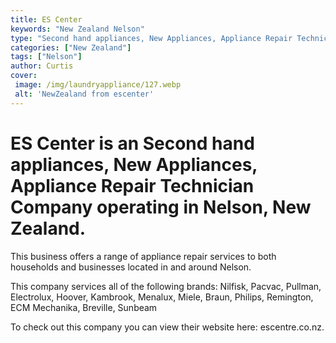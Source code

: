 ```yaml
---
title: ES Center
keywords: "New Zealand Nelson"
type: "Second hand appliances, New Appliances, Appliance Repair Technician"
categories: ["New Zealand"]
tags: ["Nelson"]
author: Curtis
cover:
 image: /img/laundryappliance/127.webp
 alt: 'NewZealand from escenter'
---
```


# ES Center is an Second hand appliances, New Appliances, Appliance Repair Technician Company operating in Nelson, New Zealand.

This business offers a range of appliance repair services to both households and businesses located in and around Nelson.

This company services all of the following brands: Nilfisk, Pacvac, Pullman, Electrolux, Hoover, Kambrook, Menalux, Miele, Braun, Philips, Remington, ECM Mechanika, Breville, Sunbeam

To check out this company you can view their website here: escentre.co.nz.
